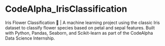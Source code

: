 # CodeAlpha_IrisClassification
Iris Flower Classification 🌸 | A machine learning project using the classic Iris dataset to classify flower species based on petal and sepal features. Built with Python, Pandas, Seaborn, and Scikit-learn as part of the CodeAlpha Data Science Internship.
